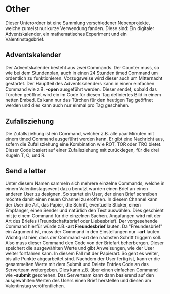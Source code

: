 <h1>Other</h1>
Dieser Unterordner ist eine Sammlung verschiedener Nebenprojekte, welche zumeist nur kurze Verwendung fanden. 
Diese sind: Ein digitaler Adventskalender, ein mathematisches Experiment und ein Valentinstagsbrief. 

<h2>Adventskalender</h2>
Der Adventskalender besteht aus zwei Commands. Der Counter muss, so wie bei dem Stundenplan, auch in einen 24 Stunden timed Command um ordentlich zu funktionieren. Vorzugsweise wird dieser auch um Mitternacht gestartet. 
Der Hauptteil des Adventskalenders kann in einem einfachen Command wie z.B. <b>-open</b> ausgeführt werden. Dieser sendet, sobald das Türchen geöffnet wird ein im Code für diesen Tag definiertes Bild in einem netten Embed. Es kann nur das Türchen für den heutigen Tag geöffnet werden und dies kann auch nur einmal pro Tag geschehen.

<h2>Zufallsziehung</h2>
Die Zufallsziehung ist ein Command, welcher z.B. alle paar Minuten mit einem timed Command ausgeführt werden kann. Er gibt eine Nachricht aus, sofern die Zufallsziehung eine Kombination wie ROT, TOR oder TRO bietet. Dieser Code basiert auf einer Zufallsziehung mit zurücklegen, für die drei Kugeln T, O, und R. 

<h2>Send a letter</h2>
Unter diesem Namen sammeln sich mehrere einzelne Commands, welche in einem Valentinstagsevent dazu benutzt wurden einen Brief an einen anderen User zu designen. 
So startet ein User, der einen Brief schreiben möchte damit einen neuen Channel zu eröffnen. 
In diesem Channel kann der User die Art, das Papier, die Schrift, eventuelle Sticker, einen Empfänger, einen Sender und natürlich den Text auswählen.
Dies geschieht mit je einem Command für die einzelnen Sachen. Angafangen wird mit der Art des Briefes (Freundschaftsbrief oder Liebesbrief). Der vorgesehende Command hierfür würde z.B.<b>-art Freundesbrief</b> lauten. Da "Freundesbrief" ein Argument ist, muss der Command in den Einstellungen nur <b>-art</b> lauten. Wichtig ist hier, dass der Command <b>-art</b> den nächsten Schritt triggern soll. Also muss dieser Command den Code von der Briefart beherbergen. Dieser speichert die ausgewählten Werte und gibt Anweisungen, wie der User weiter fortfahren kann. In diesem Fall mit der Papierart.
So geht es weiter, bis alle Punkte abgearbeitet sind. Nachdem der User fertig ist, kann er die gesammelten Werte mit dem Submit und Delete Entries Code an das Serverteam weitergeben. Dies kann z.B. über einen einfachen Command wie <b>-submit</b> geschehen. Das Serverteam kann dann basierend auf den ausgewählten Werten des Users einen Brief herstellen und diesen am Valentinstag veröffentlichen. 
